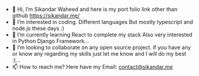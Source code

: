- 👋 Hi, I’m Sikandar Waheed and here is my port folio link other than github https://sikandar.me/
- 👀 I’m interested in coding. Different languages But mostly typescript and node.js these days :)
- 🌱 I’m currently learning React to complete my stack Also very interested in Python Django Framework...
- 💞️ I’m looking to collaborate on any open source project. if you have any or know any regarding my skills just let me know and I will do my best :)...
- 📫 How to reach me? Here have my Email: contact@sikandar.me 

<!---
sikandar100/sikandar100 is a ✨ special ✨ repository because its `README.md` (this file) appears on your GitHub profile.
You can click the Preview link to take a look at your changes.
--->
